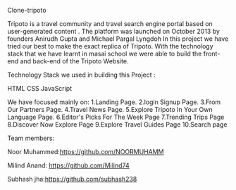 Clone-tripoto

Tripoto is a travel community and travel search engine portal based on user-generated content .
The platform was launched on October 2013 by founders Anirudh Gupta and Michael Pargal Lyngdoh
In this project we have tried our best to make the exact replica of Tripoto. With the technology 
stack that we have learnt in masai school we were able to build the front-end and back-end of the Tripoto Website.

Technology Stack we used in building this Project :

HTML
CSS
JavaScript

We have focused mainly on:
1.Landing Page.
2.login Signup Page.
3.From Our Partners Page.
4.Travel News Page.
5.Explore Tripoto In Your Own Language Page.
6.Editor's Picks For The Week Page
7.Trending Trips Page
8.Discover Now Explore Page
9.Explore Travel Guides Page
10.Search page

Team members:

Noor Muhammed:https://github.com/NOORMUHAMM

Milind Anand: https://github.com/Milind74

Subhash jha:https://github.com/subhash238


